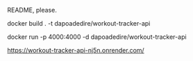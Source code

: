 README, please.


docker build . -t dapoadedire/workout-tracker-api

docker run -p 4000:4000 -d dapoadedire/workout-tracker-api


https://workout-tracker-api-nj5n.onrender.com/